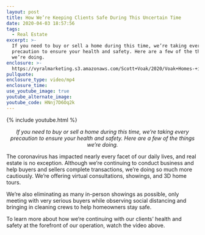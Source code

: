 ```yaml
---
layout: post
title: How We’re Keeping Clients Safe During This Uncertain Time
date: 2020-04-03 18:57:56
tags:
  - Real Estate
excerpt: >-
  If you need to buy or sell a home during this time, we’re taking every
  precaution to ensure your health and safety. Here are a few of the things
  we’re doing.
enclosure: >-
  https://vyralmarketing.s3.amazonaws.com/Scott+Voak/2020/Voak+Homes-+i+corona.mp4
pullquote:
enclosure_type: video/mp4
enclosure_time:
use_youtube_image: true
youtube_alternate_image:
youtube_code: HNnj7D6Oq2k
---
```


{% include youtube.html %}

<p style="text-align: center;"><em>If you need to buy or sell a home during this time, we’re taking every precaution to ensure your health and safety. Here are a few of the things we’re doing.</em></p>

The coronavirus has impacted nearly every facet of our daily lives, and real estate is no exception. Although we’re continuing to conduct business and help buyers and sellers complete transactions, we’re doing so much more cautiously. We’re offering virtual consultations, showings, and 3D home tours.

We’re also eliminating as many in-person showings as possible, only meeting with very serious buyers while observing social distancing and bringing in cleaning crews to help homeowners stay safe.

To learn more about how we’re continuing with our clients’ health and safety at the forefront of our operation, watch the video above.